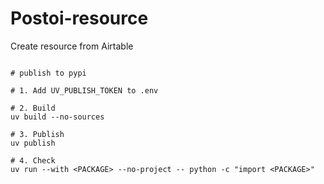 # Postoi-resource

Create resource from Airtable

```

# publish to pypi

# 1. Add UV_PUBLISH_TOKEN to .env  

# 2. Build
uv build --no-sources

# 3. Publish
uv publish

# 4. Check
uv run --with <PACKAGE> --no-project -- python -c "import <PACKAGE>"

```